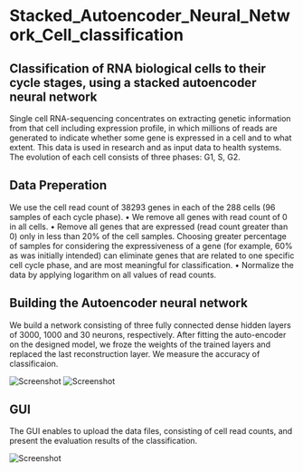 # Stacked_Autoencoder_Neural_Network_Cell_classification
Classification of RNA biological cells to their cycle stages, using a stacked autoencoder neural network
--------------------------------------------------------------------------------------------------------

Single cell RNA-sequencing concentrates on extracting genetic information from that cell including expression profile, in which millions of reads are generated to indicate whether some gene is expressed in a cell and to what extent.
This data is used in research and as input data to health systems. The evolution of each cell consists of three phases: G1, S, G2.

Data Preperation
----------------
We use the cell read count of 38293 genes in each of the 288 cells (96 samples of each cycle phase).
• We remove all genes with read count of 0 in all cells.
• Remove all genes that are expressed (read count greater than 0) only in less than 20% of the cell samples. Choosing greater percentage of samples for considering the expressiveness of a gene (for example, 60% as was initially intended) can eliminate genes that are related to one specific cell cycle phase, and are most meaningful for classification.
• Normalize the data by applying logarithm on all values of read counts.

Building the Autoencoder neural network
---------------------------------------
We build a network consisting of three fully connected dense hidden layers of 3000, 1000 and 30 neurons, respectively.
After fitting the auto-encoder on the designed model, we froze the weights of the trained layers and replaced the last reconstruction layer.
We measure the accuracy of classificaion.

![Screenshot](Autoencoder_scheme_A.png)
![Screenshot](Autoencoder_scheme_B.png)

GUI
---------------------------------------
The GUI enables to upload the data files, consisting of cell read counts, and present the evaluation results of the classification.

![Screenshot](Autoencoder_scheme_A.png)
